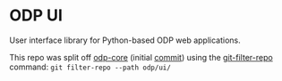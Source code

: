 # ODP UI

User interface library for Python-based ODP web applications.

This repo was split off [odp-core](https://github.com/SAEON/odp-core/tree/1b29a0933f429fb7f23ce918e9b691e2a4bf0313)
(initial [commit](https://github.com/SAEON/odp-ui/tree/f52658ce0d26e9903e232961456ecbbdb0708e20))
using the [git-filter-repo](https://github.com/newren/git-filter-repo) command:
`git filter-repo --path odp/ui/`
